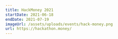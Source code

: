 ```yaml
---
title: HackMoney 2021
startDate: 2021-06-18
endDate: 2021-07-19
imageUrl: /assets/uploads/events/hack-money.png
url: https://hackathon.money/
---
```

